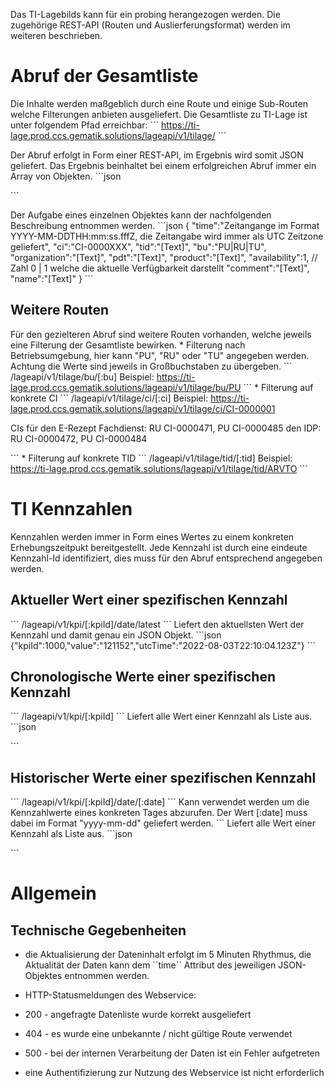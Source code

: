 Das TI-Lagebilds kann für ein probing herangezogen werden. Die
zugehörige REST-API (Routen und Auslierferungsformat) werden im weiteren
beschrieben.

# Abruf der Gesamtliste

Die Inhalte werden maßgeblich durch eine Route und einige Sub-Routen
welche Filterungen anbieten ausgeliefert. Die Gesamtliste zu TI-Lage ist
unter folgendem Pfad erreichbar: \`\`\`
<https://ti-lage.prod.ccs.gematik.solutions/lageapi/v1/tilage/> \`\`\`

Der Abruf erfolgt in Form einer REST-API, im Ergebnis wird somit JSON
geliefert. Das Ergebnis beinhaltet bei einem erfolgreichen Abruf immer
ein Array von Objekten. \`\`\`json

\`\`\`

Der Aufgabe eines einzelnen Objektes kann der nachfolgenden Beschreibung
entnommen werden. \`\`\`json { "time":"Zeitangange im Format
YYYY-MM-DDTHH:mm:ss.fffZ, die Zeitangabe wird immer als UTC Zeitzone
geliefert", "ci":"CI-0000XXX", "tid":"\[Text\]", "bu":"PU|RU|TU",
"organization":"\[Text\]", "pdt":"\[Text\]", "product":"\[Text\]",
"availability":1, // Zahl 0 | 1 welche die aktuelle Verfügbarkeit
darstellt "comment":"\[Text\]", "name":"\[Text\]" } \`\`\`

## Weitere Routen

Für den gezielteren Abruf sind weitere Routen vorhanden, welche jeweils
eine Filterung der Gesamtliste bewirken. \* Filterung nach
Betriebsumgebung, hier kann "PU", "RU" oder "TU" angegeben werden.
Achtung die Werte sind jeweils in Großbuchstaben zu übergeben. \`\`\`
/lageapi/v1/tilage/bu/\[:bu\] Beispiel:
<https://ti-lage.prod.ccs.gematik.solutions/lageapi/v1/tilage/bu/PU>
\`\`\` \* Filterung auf konkrete CI \`\`\` /lageapi/v1/tilage/ci/\[:ci\]
Beispiel:
<https://ti-lage.prod.ccs.gematik.solutions/lageapi/v1/tilage/ci/CI-0000001>

CIs für den E-Rezept Fachdienst: RU CI-0000471, PU CI-0000485 den IDP:
RU CI-0000472, PU CI-0000484

\`\`\` \* Filterung auf konkrete TID \`\`\`
/lageapi/v1/tilage/tid/\[:tid\] Beispiel:
<https://ti-lage.prod.ccs.gematik.solutions/lageapi/v1/tilage/tid/ARVTO>
\`\`\`

# TI Kennzahlen

Kennzahlen werden immer in Form eines Wertes zu einem konkreten
Erhebungszeitpukt bereitgestellt. Jede Kennzahl ist durch eine eindeute
Kennzahl-Id identifiziert, dies muss für den Abruf entsprechend
angegeben werden.

## Aktueller Wert einer spezifischen Kennzahl

\`\`\` /lageapi/v1/kpi/\[:kpiId\]/date/latest \`\`\` Liefert den
aktuellsten Wert der Kennzahl und damit genau ein JSON Objekt.
\`\`\`json
{"kpiId":1000,"value":"121152","utcTime":"2022-08-03T22:10:04.123Z"}
\`\`\`

## Chronologische Werte einer spezifischen Kennzahl

\`\`\` /lageapi/v1/kpi/\[:kpiId\] \`\`\` Liefert alle Wert einer
Kennzahl als Liste aus. \`\`\`json

\`\`\`

## Historischer Werte einer spezifischen Kennzahl

\`\`\` /lageapi/v1/kpi/\[:kpiId\]/date/\[:date\] \`\`\` Kann verwendet
werden um die Kennzahlwerte eines konkreten Tages abzurufen. Der Wert
\[:date\] muss dabei im Format "yyyy-mm-dd" geliefert werden. \`\`\`
Liefert alle Wert einer Kennzahl als Liste aus. \`\`\`json

\`\`\`

# Allgemein

## Technische Gegebenheiten

-   die Aktualisierung der Dateninhalt erfolgt im 5 Minuten Rhythmus,
    die Aktualität der Daten kann dem \`\`time\`\` Attribut des
    jeweiligen JSON-Objektes entnommen werden.

-   HTTP-Statusmeldungen des Webservice:

-   200 - angefragte Datenliste wurde korrekt ausgeliefert

-   404 - es wurde eine unbekannte / nicht gültige Route verwendet

-   500 - bei der internen Verarbeitung der Daten ist ein Fehler
    aufgetreten

-   eine Authentifizierung zur Nutzung des Webservice ist nicht
    erforderlich
